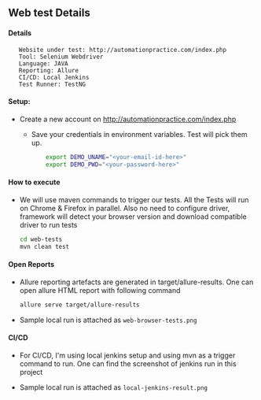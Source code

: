 ## Web test Details

#### Details

```text
   Website under test: http://automationpractice.com/index.php
   Tool: Selenium Webdriver
   Language: JAVA
   Reporting: Allure
   CI/CD: Local Jenkins
   Test Runner: TestNG
```
    
#### Setup: 
 
 * Create a new account on http://automationpractice.com/index.php
   * Save your credentials in environment variables. Test will pick them up.
    
        ```bash
            export DEMO_UNAME="<your-email-id-here>"
            export DEMO_PWD="<your-password-here>"
        ``` 
    
#### How to execute

 * We will use maven commands to trigger our tests. All the Tests will run on Chrome & Firefox in parallel.
 Also no need to configure driver, framework will detect your browser version and download compatible driver to run
  tests
 
    ```bash
    cd web-tests
    mvn clean test 
    ```

#### Open Reports

 * Allure reporting artefacts are generated in target/allure-results. One can open allure HTML report with following
  command
  
    ```bash
    allure serve target/allure-results  
    ```
 * Sample local run is attached as `web-browser-tests.png`

#### CI/CD

 * For CI/CD, I'm using local jenkins setup and using mvn as a trigger command to run.
 One can find the screenshot of jenkins run in this project
 
 * Sample local run is attached as `local-jenkins-result.png`
